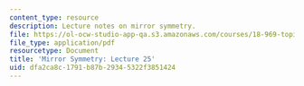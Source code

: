```yaml
---
content_type: resource
description: Lecture notes on mirror symmetry.
file: https://ol-ocw-studio-app-qa.s3.amazonaws.com/courses/18-969-topics-in-geometry-mirror-symmetry-spring-2009/dfa2ca8c1791b87b29345322f3851424_MIT18_969s09_lec25.pdf
file_type: application/pdf
resourcetype: Document
title: 'Mirror Symmetry: Lecture 25'
uid: dfa2ca8c-1791-b87b-2934-5322f3851424
---
```

